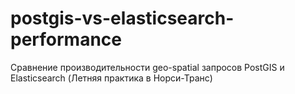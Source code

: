 # postgis-vs-elasticsearch-performance
Сравнение производительности geo-spatial запросов PostGIS и Elasticsearch (Летняя практика в Норси-Транс)
